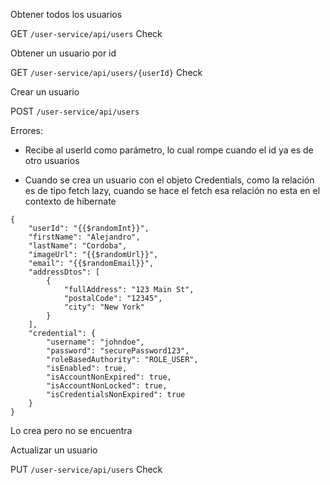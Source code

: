 Obtener todos los usuarios

GET `/user-service/api/users` Check

Obtener un usuario por id

GET `/user-service/api/users/{userId}` Check

Crear un usuario

POST `/user-service/api/users` 

Errores:

- Recibe al userId como parámetro, lo cual rompe cuando el id ya es de otro usuarios

- Cuando se crea un usuario con el objeto Credentials, como la relación es de tipo fetch lazy, cuando se hace el fetch esa relación no esta en el contexto de hibernate
```
{
    "userId": "{{$randomInt}}",
    "firstName": "Alejandro",
    "lastName": "Cordoba",
    "imageUrl": "{{$randomUrl}}",
    "email": "{{$randomEmail}}",
    "addressDtos": [
        {
            "fullAddress": "123 Main St",
            "postalCode": "12345",
            "city": "New York"
        }
    ],
    "credential": {
        "username": "johndoe",
        "password": "securePassword123",
        "roleBasedAuthority": "ROLE_USER",
        "isEnabled": true,
        "isAccountNonExpired": true,
        "isAccountNonLocked": true,
        "isCredentialsNonExpired": true
    }
}
```

Lo crea pero no se encuentra

Actualizar un usuario

PUT `/user-service/api/users` Check


```

```